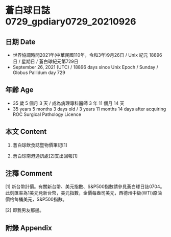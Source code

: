 [_metadata_:encoding]: - "utf-8"
[_metadata_:language]: - "zh-Hant-TW"
[_metadata_:fileformat]: - "markdown"
[_metadata_:MIME_type]: - "text/plain"
[_metadata_:markdown_version]: - "commonmark version 0.30"
[_metadata_:markdown_spec]: - "https://spec.commonmark.org/0.30/"

# 蒼白球日誌0729_gpdiary0729_20210926 #

## 日期 Date ##

* 世界協調時間2021年(中華民國110年，令和3年)9月26日 / Unix 紀元 18896 日 / 星期日 / 蒼白球紀元第729日
* September 26, 2021 (UTC) / 18896 days since Unix Epoch / Sunday / Globus Pallidum day 729

## 年齡 Age ##

* 35 歲 5 個月 3 天 / 成為病理專科醫師 3 年 11 個月 14 天
* 35 years 5 months 3 days old / 3 years 11 months 14 days after acquiring ROC Surgical Pathology Licence

## 本文 Content ##

1. 蒼白球飲食誌暨物價筆記[1]

    
2. 蒼白球南港通訊處[2]支出回報[1]

    

## 注釋 Comment ##

[1] 新台幣計價。有關新台幣、美元指數、S&P500指數請參見蒼白球日誌0704。此刻匯率為1美元兌新台幣，美元指數，金價每盎司美元，西德州中級(WTI)原油價格每桶美元，S&P500指數。


[2] 即我男友那邊。



## 附錄 Appendix ##

